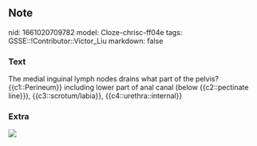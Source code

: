## Note
nid: 1661020709782
model: Cloze-chrisc-ff04e
tags: GSSE::!Contributor::Victor_Liu
markdown: false

### Text
The medial inguinal lymph nodes drains what part of the pelvis?
{{c1::Perineum}} including lower part of anal canal (below
{{c2::pectinate line}}), {{c3::scrotum/labia}},
{{c4::urethra::internal}}

### Extra
<img src="paste-c7dc22e6310671364287f951cebd24865456ee69.jpg">
